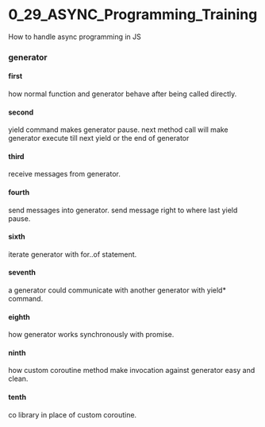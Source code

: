 # 0_29_ASYNC_Programming_Training
How to handle async programming in JS

### generator
#### first
how normal function and generator behave after being called directly.

#### second
yield command makes generator pause.
next method call will make generator execute till next yield or the end of generator

#### third
receive messages from generator.

#### fourth
send messages into generator.
send message right to where last yield pause.

#### sixth
iterate generator with for..of statement.

#### seventh
a generator could communicate with another generator with yield* command.

#### eighth
how generator works synchronously with promise.

#### ninth
how custom coroutine method make invocation against generator easy and clean.

#### tenth
co library in place of custom coroutine.


